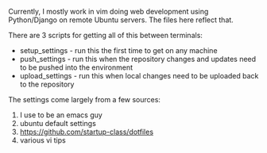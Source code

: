 Currently, I mostly work in vim doing web development using Python/Django on remote Ubuntu servers. The files here reflect that.

There are 3 scripts for getting all of this between terminals:
* setup_settings - run this the first time to get on any machine
* push_settings - run this when the repository changes and updates need to be pushed into the environment
* upload_settings - run this when local changes need to be uploaded back to the repository

The settings come largely from a few sources:
1. I use to be an emacs guy
2. ubuntu default settings
3. https://github.com/startup-class/dotfiles
4. various vi tips
